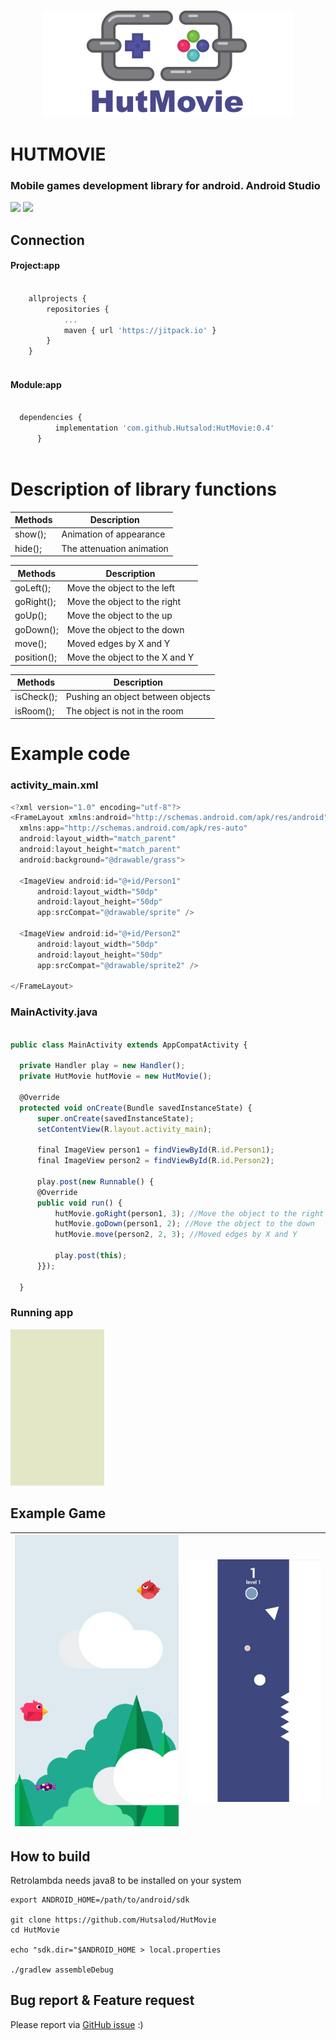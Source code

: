 <p align="center">
  <img width="400" height="172" src="https://github.com/Hutsalod/HutMovie/blob/master/fon.png">
</p>

# HUTMOVIE 

### Mobile games development library for android. Android Studio

![](https://img.shields.io/badge/version-0.4-blue) ![](https://img.shields.io/badge/lib-developer-grean)


## Connection
#### Project:app

```javascript

	allprojects {
		repositories {
			...
			maven { url 'https://jitpack.io' }
		}
	}
  
```  

#### Module:app

  ```javascript
  
  	dependencies {
	        implementation 'com.github.Hutsalod:HutMovie:0.4'
		}
		
```  


# Description of library functions

Methods  | Description
------------- | -------------
show();  | Animation of appearance
hide();  | The attenuation animation

Methods   |  Description
------------- | -------------
goLeft();  | Move the object to the left
goRight();  | Move the object to the right
goUp();  | Move the object to the up
goDown();  | Move the object to the down
move();  | Moved edges by X and Y
position();  | Move the object to the X and Y

Methods   |  Description
------------- | -------------
isCheck();  | Pushing an object between objects
isRoom();  | The object is not in the room



# Example code
### activity_main.xml
  ```javascript
<?xml version="1.0" encoding="utf-8"?>
<FrameLayout xmlns:android="http://schemas.android.com/apk/res/android"
    xmlns:app="http://schemas.android.com/apk/res-auto"
    android:layout_width="match_parent"
    android:layout_height="match_parent"
    android:background="@drawable/grass">
    
    <ImageView android:id="@+id/Person1"
        android:layout_width="50dp"
        android:layout_height="50dp"
        app:srcCompat="@drawable/sprite" />
	
    <ImageView android:id="@+id/Person2"
        android:layout_width="50dp"
        android:layout_height="50dp"
        app:srcCompat="@drawable/sprite2" />
	
</FrameLayout>
``` 

### MainActivity.java
  ```javascript
  
public class MainActivity extends AppCompatActivity {

    private Handler play = new Handler();
    private HutMovie hutMovie = new HutMovie();

    @Override
    protected void onCreate(Bundle savedInstanceState) {
        super.onCreate(savedInstanceState);
        setContentView(R.layout.activity_main); 

        final ImageView person1 = findViewById(R.id.Person1);
        final ImageView person2 = findViewById(R.id.Person2);

        play.post(new Runnable() {
        @Override
        public void run() {
        	hutMovie.goRight(person1, 3); //Move the object to the right
        	hutMovie.goDown(person1, 2); //Move the object to the down
        	hutMovie.move(person2, 2, 3); //Moved edges by X and Y
		
        	play.post(this);
        }});
	
    }
```  

### Running app
  <img width="150" height="250" src="https://github.com/Hutsalod/HutMovie/blob/master/ezgif.com-video-to-gif-2.gif">
  
  
## Example Game
![](https://github.com/Hutsalod/HutMovie/blob/master/skrin2png.png)  | ![](https://github.com/Hutsalod/HutMovie/blob/master/screen-1.jpg)
------------- | -------------
 

## How to build

Retrolambda needs java8 to be installed on your system
```
export ANDROID_HOME=/path/to/android/sdk

git clone https://github.com/Hutsalod/HutMovie
cd HutMovie

echo "sdk.dir="$ANDROID_HOME > local.properties

./gradlew assembleDebug
```


## Bug report & Feature request

Please report via [GitHub issue](https://github.com/Hutsalod/HutMovie/issues) :)

